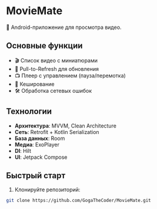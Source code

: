 # MovieMate

📱 Android-приложение для просмотра видео.

## Основные функции
- 🎬 Список видео с миниатюрами
- 🔄 Pull-to-Refresh для обновления
- 📺 Плеер с управлением (пауза/перемотка)
- 📶 Кеширование
- 🛠 Обработка сетевых ошибок

## Технологии
- **Архитектура**: MVVM, Clean Architecture
- **Сеть**: Retrofit + Kotlin Serialization
- **База данных**: Room
- **Медиа**: ExoPlayer
- **DI**: Hilt
- **UI**: Jetpack Compose

## Быстрый старт
1. Клонируйте репозиторий:
```bash
git clone https://github.com/GogaTheCoder/MovieMate.git
